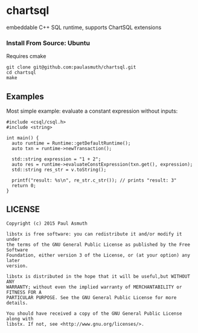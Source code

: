 chartsql
========

embeddable C++ SQL runtime, supports ChartSQL extensions

### Install From Source: Ubuntu

Requires cmake

```
git clone git@github.com:paulasmuth/chartsql.git
cd chartsql
make
```


Examples
--------

Most simple example: evaluate a constant expression without inputs:

```
#include <csql/csql.h>
#include <string>

int main() {
  auto runtime = Runtime::getDefaultRuntime();
  auto txn = runtime->newTransaction();

  std::string expression = "1 + 2";
  auto res = runtime->evaluateConstExpression(txn.get(), expression);
  std::string res_str = v.toString();

  printf("result: %s\n", re_str.c_str()); // prints "result: 3"
  return 0;
}
```

LICENSE
-------

```
Copyright (c) 2015 Paul Asmuth

libstx is free software: you can redistribute it and/or modify it under
the terms of the GNU General Public License as published by the Free Software
Foundation, either version 3 of the License, or (at your option) any later
version.

libstx is distributed in the hope that it will be useful,but WITHOUT ANY
WARRANTY; without even the implied warranty of MERCHANTABILITY or FITNESS FOR A
PARTICULAR PURPOSE. See the GNU General Public License for more details.

You should have received a copy of the GNU General Public License along with
libstx. If not, see <http://www.gnu.org/licenses/>.
